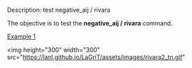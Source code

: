  Description: test negative\_aij / rivara

The objective is to test the **negative\_aij / rivara** command.

[Example 1](description_rivara.md)

<img height="300" width="300" src="https://lanl.github.io/LaGriT/assets/images/rivara2_tn.gif"
